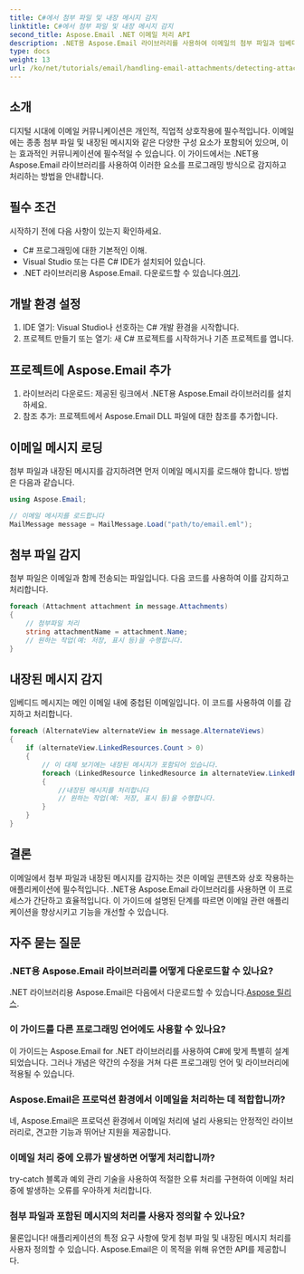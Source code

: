 ```yaml
---
title: C#에서 첨부 파일 및 내장 메시지 감지
linktitle: C#에서 첨부 파일 및 내장 메시지 감지
second_title: Aspose.Email .NET 이메일 처리 API
description: .NET용 Aspose.Email 라이브러리를 사용하여 이메일의 첨부 파일과 임베디드 메시지를 효율적으로 감지하고 처리하는 방법을 알아보세요. 이 포괄적인 가이드는 설정을 다룹니다.
type: docs
weight: 13
url: /ko/net/tutorials/email/handling-email-attachments/detecting-attachment-and-embedded-message-in-csharp/
---
```

## 소개

디지털 시대에 이메일 커뮤니케이션은 개인적, 직업적 상호작용에 필수적입니다. 이메일에는 종종 첨부 파일 및 내장된 메시지와 같은 다양한 구성 요소가 포함되어 있으며, 이는 효과적인 커뮤니케이션에 필수적일 수 있습니다. 이 가이드에서는 .NET용 Aspose.Email 라이브러리를 사용하여 이러한 요소를 프로그래밍 방식으로 감지하고 처리하는 방법을 안내합니다.

## 필수 조건

시작하기 전에 다음 사항이 있는지 확인하세요.

- C# 프로그래밍에 대한 기본적인 이해.
- Visual Studio 또는 다른 C# IDE가 설치되어 있습니다.
- .NET 라이브러리용 Aspose.Email. 다운로드할 수 있습니다.[여기](https://products.aspose.com/email/net).

## 개발 환경 설정

1. IDE 열기: Visual Studio나 선호하는 C# 개발 환경을 시작합니다.
2. 프로젝트 만들기 또는 열기: 새 C# 프로젝트를 시작하거나 기존 프로젝트를 엽니다.

## 프로젝트에 Aspose.Email 추가

1. 라이브러리 다운로드: 제공된 링크에서 .NET용 Aspose.Email 라이브러리를 설치하세요.
2. 참조 추가: 프로젝트에서 Aspose.Email DLL 파일에 대한 참조를 추가합니다.

## 이메일 메시지 로딩

첨부 파일과 내장된 메시지를 감지하려면 먼저 이메일 메시지를 로드해야 합니다. 방법은 다음과 같습니다.

```csharp
using Aspose.Email;

// 이메일 메시지를 로드합니다
MailMessage message = MailMessage.Load("path/to/email.eml");
```

## 첨부 파일 감지

첨부 파일은 이메일과 함께 전송되는 파일입니다. 다음 코드를 사용하여 이를 감지하고 처리합니다.

```csharp
foreach (Attachment attachment in message.Attachments)
{
    // 첨부파일 처리
    string attachmentName = attachment.Name;
    // 원하는 작업(예: 저장, 표시 등)을 수행합니다.
}
```

## 내장된 메시지 감지

임베디드 메시지는 메인 이메일 내에 중첩된 이메일입니다. 이 코드를 사용하여 이를 감지하고 처리합니다.

```csharp
foreach (AlternateView alternateView in message.AlternateViews)
{
    if (alternateView.LinkedResources.Count > 0)
    {
        // 이 대체 보기에는 내장된 메시지가 포함되어 있습니다.
        foreach (LinkedResource linkedResource in alternateView.LinkedResources)
        {
            //내장된 메시지를 처리합니다
            // 원하는 작업(예: 저장, 표시 등)을 수행합니다.
        }
    }
}
```

## 결론

이메일에서 첨부 파일과 내장된 메시지를 감지하는 것은 이메일 콘텐츠와 상호 작용하는 애플리케이션에 필수적입니다. .NET용 Aspose.Email 라이브러리를 사용하면 이 프로세스가 간단하고 효율적입니다. 이 가이드에 설명된 단계를 따르면 이메일 관련 애플리케이션을 향상시키고 기능을 개선할 수 있습니다.

## 자주 묻는 질문

### .NET용 Aspose.Email 라이브러리를 어떻게 다운로드할 수 있나요?

 .NET 라이브러리용 Aspose.Email은 다음에서 다운로드할 수 있습니다.[Aspose 릴리스](https://releases.aspose.com/email/net/).

### 이 가이드를 다른 프로그래밍 언어에도 사용할 수 있나요?

이 가이드는 Aspose.Email for .NET 라이브러리를 사용하여 C#에 맞게 특별히 설계되었습니다. 그러나 개념은 약간의 수정을 거쳐 다른 프로그래밍 언어 및 라이브러리에 적용될 수 있습니다.

### Aspose.Email은 프로덕션 환경에서 이메일을 처리하는 데 적합합니까?

네, Aspose.Email은 프로덕션 환경에서 이메일 처리에 널리 사용되는 안정적인 라이브러리로, 견고한 기능과 뛰어난 지원을 제공합니다.

### 이메일 처리 중에 오류가 발생하면 어떻게 처리합니까?

try-catch 블록과 예외 관리 기술을 사용하여 적절한 오류 처리를 구현하여 이메일 처리 중에 발생하는 오류를 우아하게 처리합니다.

### 첨부 파일과 포함된 메시지의 처리를 사용자 정의할 수 있나요?

물론입니다! 애플리케이션의 특정 요구 사항에 맞게 첨부 파일 및 내장된 메시지 처리를 사용자 정의할 수 있습니다. Aspose.Email은 이 목적을 위해 유연한 API를 제공합니다.
